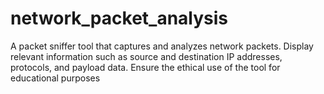 # network_packet_analysis
A  packet sniffer tool that captures and analyzes network packets. Display relevant information such as source and destination IP addresses, protocols, and payload data. Ensure the ethical use of the tool for educational purposes

